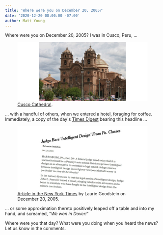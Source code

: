 ```yaml
---
title: 'Where were you on December 20, 2005?'
date: '2020-12-20 08:00:00 -07:00'
author: Matt Young
---
```

Where were you on December 20, 2005? I was in Cusco, Peru, ...
<figure>
<img src="/uploads/2020/IMG_3424_Cusco_Cathedral_600.jpg" alt="Cathedral"/>
<figcaption><a href="https://en.wikipedia.org/wiki/Cusco_Cathedral">Cusco Cathedral</a>.
</figcaption>
</figure>

... with a handful of others, when we entered a hotel, foraging for coffee. Immediately, a copy of the day's <a href="https://timesdigest.com/">Times Digest</a> bearing this headline ...

<figure>
<img src="/uploads/2020/Dover_Pic_Montage.jpg" alt="Newspaper clipping"/>
<figcaption><a href="https://www.nytimes.com/2005/12/20/education/judge-bars-intelligent-design-from-pa-classes.html">Article in the New York Times</a> by Laurie Goodstein on December 20, 2005.
</figcaption>
</figure>

... or some approximation thereto positively leaped off a table and into my hand, and screamed, "*We won in Dover!*"

Where were you that day? What were you doing when you heard the news? Let us know in the comments.
